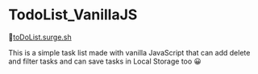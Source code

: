 # TodoList_VanillaJS
&#128279;[toDoList.surge.sh](https://mysterious-knowledge.surge.sh)

This is a simple task list made with vanilla JavaScript that can add delete and filter tasks and can save tasks in Local Storage too 	&#128512;



